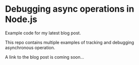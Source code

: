 # Debugging async operations in Node.js

Example code for my latest blog post.

This repo contains multiple examples of tracking and debugging asynchronous operation.

A link to the blog post is coming soon...

